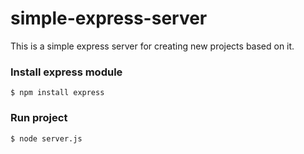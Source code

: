 # simple-express-server

This is a simple express server for creating new projects based on it.

### Install express module
    $ npm install express

### Run project
    $ node server.js
